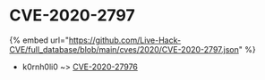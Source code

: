 # CVE-2020-2797
{% embed url="https://github.com/Live-Hack-CVE/full_database/blob/main/cves/2020/CVE-2020-2797.json" %}

* k0rnh0li0 ~> [CVE-2020-27976](https://www.alice-snow.ru/2020/database/cve-2020-2797/cve-2020-27976-k0rnh0li0)